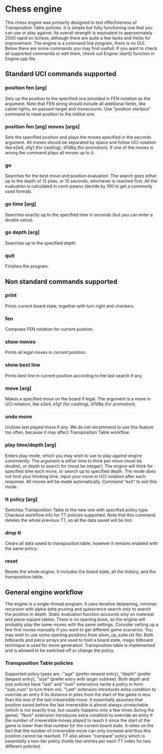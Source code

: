 # Chess engine
This chess engine was primarily designed to test effectiveness of Transposition Table policies. It is simple but fully functioning one that you can use or play against.
Its overall strength is equivalent to approximately 2000 rapid on lichess, although there are quite a few lacks and fields for improvement. The engine is a command line program, there is no GUI. Below there are some commands you may find usefull. If you want to check all supported commands or edit them, check out Engine::start() function in Engine.cpp file. 
## Standard UCI commands supported
### position fen [arg]
Sets up the position to the specified one provided in FEN notation as the argument. Note that FEN string should include all additional fields, like catsle rights, en passant target and movecounts. Use "position startpos" command to reset position to the inititial one.
### position fen [arg] moves [args]
Sets the specified position and plays the moves specified in the seconds argument. All moves should be separated by space and follow UCI notation like e2e4, e1g1 (for castling), d7d8q (for promotion). If one of the moves is wrong the command plays all moves up to it.
### go
Searches for the best move and position evaluation. The search goes either up to the depth of 12 plies, or 10 seconds, whichever is reached first. All the evaluation is calculated in centi-pawns (devide by 100 to get a commonly used format).
### go time [arg]
Searches exactly up to the specified time in seconds (but you can enter a double value).
### go depth [arg]
Searches up to the specified depth.
### quit
Finishes the program.
## Non standard commands supported
### print
Prints current board state, together with turn right and checkers.
### fen
Computes FEN notation for current position.
### show moves
Prints all legal moves in current position.
### show best line
Prints best line in current position according to the last search if any.
### move [arg]
Makes a specified move on the board if legal. The argument is a move in UCI notation, like e2e4, e1g1 (for castling), d7d8q (for promotion).
### undo move
Undoes last played move if any. We do not recommend to use this feature too often, because it may affect Transposition Table workflow.
### play time/depth [arg]
Enters play mode, which you may wish to use to play against engine conviniently. The argument is either time to think per move (must be double), or depth to search for (must be integer). The engine will think for specified time each move, or search up to specified depth. The mode does not limit your thinking time. Input your move in UCI notation after each response. All moves will be made automatically. Command "exit" to exit this mode.
### tt policy [arg]
Switches Transposition Table to the new one with specified policy type. Checkout workflow info for TT policies supported. Note that this command deletes the whole previous TT, so all the data saved will be lost.
### drop tt
Clears all data saved to transposition table, however it remains enabled with the same policy.
### reset
Resets the whole engine. It includes the board state, all the history, and the transposition table.
## General engine workflow
The engine is a single-thread program. It uses iterative deepening, minimax recursion with alpha-beta pruning and quiescence search only to search the position in depth. Static evaluation function accounts only on matereal and piece-square tables. There is no opening book, so the engine will probably play the same moves with the same settings. Consider setting up a few first moves manually if you want to get different game scenarios. You may wish to use some opening positions from silver_op_suite.txt file. Both bitboards and piece arrays are used to hold a board state, magic bitboard technique is used for move generation. 
Transposition table is implemented and is allowed to be switched off or change the policy. 
### Transposition Table policies
Supported policy types are : "age" (prefer newest entry), "depth" (prefer deepest entry), "size" (prefer entry with larger subtree). Both depth and size policies have "last" and "num" extensions (write a policy in form "size_num" to turn them on). 
"Last" extension introduces extra condition to override an entry if its distance in plies from the start of the game is less than the one of the last irreversible move. It essentially assumes that position saved before the last irreversible is almost always unreachable (which is not exactly true, but usually happens only a few times during the game). 
"Num" extension introduces extra condition to override an entry if the number of irreversible moves played to reach it since the start of the game is lower than that number for the current board state. It relies on the fact that the number of irreversible move can only increase and thus this position cannot be reached. 
TT also allows "compare" policy which is essentially a two-tier policy (holds two entries per each TT index for two different policies).
